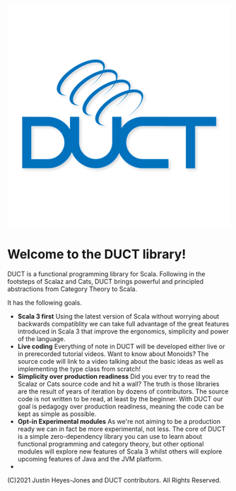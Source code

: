 ![Duct Logo](./images/ductlogo-small.png)
# Welcome to the DUCT library!

DUCT is a functional programming library for Scala. Following in the footsteps of Scalaz and Cats, DUCT brings powerful and principled abstractions from Category Theory to Scala. 

It has the following goals.

- **Scala 3 first** Using the latest version of Scala without worrying about backwards compatiblity we can take full advantage of the great features introduced in Scala 3 that improve the ergonomics, simplicity and power of the language.
- **Live coding** Everything of note in DUCT will be developed either live or in prerecorded tutorial videos. Want to know about Monoids? The source code will link to a video talking about the basic ideas as well as implementing the type class from scratch!
- **Simplicity over production readiness** Did you ever try to read the Scalaz or Cats source code and hit a wall? The truth is those libraries are the result of years of iteration by dozens of contributors. The source code is not written to be read, at least by the beginner. With DUCT our goal is pedagogy over production readiness, meaning the code can be kept as simple as possible.
- **Opt-in Experimental modules** As we're not aiming to be a production ready we can in fact be more experimental, not less. The core of DUCT is a simple zero-dependency library you can use to learn about functional programming and category theory, but other optional modules will explore new features of Scala 3 whilst others will explore upcoming features of Java and the JVM platform.
-
(C)2021 Justin Heyes-Jones and DUCT contributors. All Rights Reserved.

